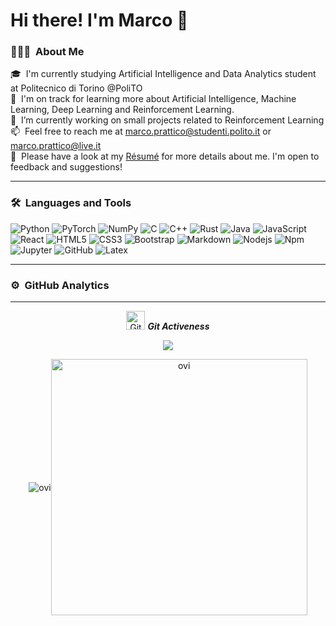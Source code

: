 # Hi there! I'm Marco 👋

<!--
**marcopra/marcopra** is a ✨ _special_ ✨ repository because its `README.md` (this file) appears on your GitHub profile.

Here are some ideas to get you started:

- 🔭 I’m currently working on ...
- 🌱 I’m currently learning ...
- 👯 I’m looking to collaborate on ...
- 🤔 I’m looking for help with ...
- 💬 Ask me about ...
- 📫 How to reach me: ...
- 😄 Pronouns: ...
- ⚡ Fun fact: ...
-->

### 👨🏻‍💻 &nbsp;About Me

🎓 &nbsp;I'm currently studying Artificial Intelligence and Data Analytics student at Politecnico di Torino @PoliTO\
🌱 &nbsp;I'm on track for learning more about Artificial Intelligence, Machine Learning, Deep Learning and Reinforcement Learning.\
🔭 &nbsp;I’m currently working on small projects related to Reinforcement Learning\
📫 &nbsp;Feel free to reach me at marco.prattico@studenti.polito.it or marco.prattico@live.it\
📄 &nbsp;Please have a look at my [Résumé]() for more details about me. I'm open to feedback and suggestions!

---

### 🛠 &nbsp;Languages and Tools

![Python](http://img.shields.io/badge/-Python-3776AB?style=flat-square&logo=python&logoColor=ffffff)
![PyTorch](http://img.shields.io/badge/-PyTorch-CB3837?style=flat-square&logo=PyTorch&logoCo=ffffff)
![NumPy](http://img.shields.io/badge/-NumPy-013243?style=flat-square&logo=numpy&logoColor=ffffff)
![C](http://img.shields.io/badge/-C-A8B9CC?style=flat-square&logo=c&logoColor=ffffff)
![C++](http://img.shields.io/badge/-C++-00599C?style=flat-square&logo=C%2B%2B&logoColor=ffffff)
![Rust](http://img.shields.io/badge/-Rust-000000?style=flat-square&logo=Rust&logoColor=ffffff)
![Java](http://img.shields.io/badge/-Java-5B4638?style=flat-square&logo=java&logoColor=ffffff)
![JavaScript](https://img.shields.io/badge/-JavaScript-%23F7DF1C?style=flat-square&logo=javascript&logoColor=000000&labelColor=%23F7DF1C&color=%23FFCE5A)
![React](https://img.shields.io/badge/-React-61DAFB?style=flat-square&logo=react&logoColor=ffffff)
![HTML5](https://img.shields.io/badge/-HTML5-%23E44D27?style=flat-square&logo=html5&logoColor=ffffff)
![CSS3](https://img.shields.io/badge/-CSS3-%231572B6?style=flat-square&logo=css3)
![Bootstrap](https://img.shields.io/badge/-Bootstrap-563D7C?style=flat-square&logo=Bootstrap)
![Markdown](https://img.shields.io/badge/-Markdown-000000?style=flat-square&logo=markdown)
![Nodejs](https://img.shields.io/badge/-Nodejs-339933?style=flat-square&logo=Node.js&logoColor=ffffff)
![Npm](https://img.shields.io/badge/-npm-CB3837?style=flat-square&logo=npm)
![Jupyter](http://img.shields.io/badge/-Jupyter-F37626?style=flat-square&logo=jupyter&logoColor=ffffff)
![GitHub](https://img.shields.io/badge/-GitHub-05122A?style=flat-square&logo=github&logoColor=ffffff)
![Latex](https://img.shields.io/badge/-Latex-008080?style=flat-square&logo=latex&logoColor=ffffff)

---

### ⚙️ &nbsp;GitHub Analytics

</p>
<hr>
  <p align="center">
 <img src="https://media.giphy.com/media/W5eoZHPpUx9sapR0eu/giphy.gif" width="30" alt="Git"/>&nbsp;<i><b>Git Activeness</b></i></p>
 
 <p align="center"><img align="center" src="http://github-readme-streak-stats.herokuapp.com?user=marcopra&theme=highcontrast&hide_border=true&date_format=j%2Fn%5B%2FY%5D"></p>



 <p align="center"><img align="center" src="https://github-readme-stats.vercel.app/api/top-langs?username=marcopra&hide=jupyter%20notebook&show_icons=true&locale=en&layout=compact&theme=chartreuse-dark&langs_count=6" alt="ovi" /><img align="center" src="https://github-readme-stats.vercel.app/api?username=marcopra&show_icons=true&locale=en&theme=chartreuse-dark&count_private=true" alt="ovi" width="410" /></p>

